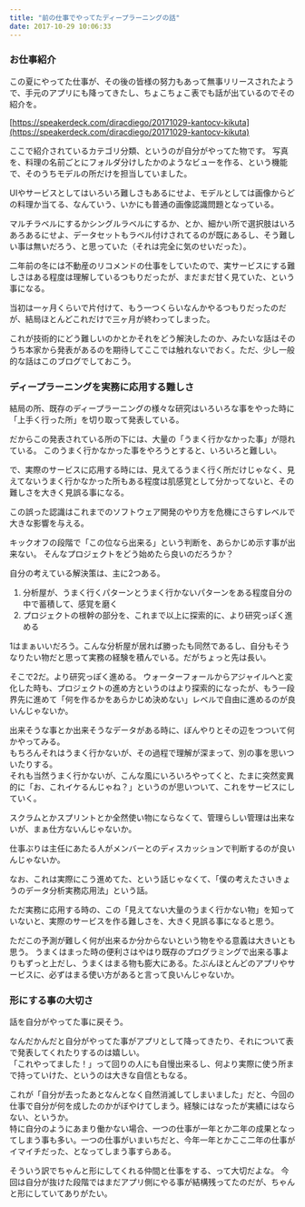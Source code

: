 ```yaml
---
title: "前の仕事でやってたディープラーニングの話"
date: 2017-10-29 10:06:33
---
```


### お仕事紹介

この夏にやってた仕事が、その後の皆様の努力もあって無事リリースされたようで、手元のアプリにも降ってきたし、ちょこちょこ表でも話が出ているのでその紹介を。

[https://speakerdeck.com/diracdiego/20171029-kantocv-kikuta](https://speakerdeck.com/diracdiego/20171029-kantocv-kikuta)

ここで紹介されているカテゴリ分類、というのが自分がやってた物です。
写真を、料理の名前ごとにフォルダ分けしたかのようなビューを作る、という機能で、そのうちモデルの所だけを担当していました。

UIやサービスとしてはいろいろ難しさもあるにせよ、モデルとしては画像からどの料理か当てる、なんていう、いかにも普通の画像認識問題となっている。

マルチラベルにするかシングルラベルにするか、とか、細かい所で選択肢はいろあろあるにせよ、データセットもラベル付けされてるのが既にあるし、そう難しい事は無いだろう、と思っていた（それは完全に気のせいだった）。

二年前の冬には不動産のリコメンドの仕事をしていたので、実サービスにする難しさはある程度は理解しているつもりだったが、まだまだ甘く見ていた、という事になる。

当初は一ヶ月くらいで片付けて、もう一つくらいなんかやるつもりだったのだが、結局ほとんどこれだけで三ヶ月が終わってしまった。

これが技術的にどう難しいのかとかそれをどう解決したのか、みたいな話はそのうち本家から発表があるのを期待してここでは触れないでおく。ただ、少し一般的な話はこのブログでしておこう。

### ディープラーニングを実務に応用する難しさ

結局の所、既存のディープラーニングの様々な研究はいろいろな事をやった時に「上手く行った所」を切り取って発表している。

だからこの発表されている所の下には、大量の「うまく行かなかった事」が隠れている。
このうまく行かなかった事をやろうとすると、いろいろと難しい。

で、実際のサービスに応用する時には、見えてるうまく行く所だけじゃなく、見えてないうまく行かなかった所もある程度は肌感覚として分かってないと、その難しさを大きく見誤る事になる。

この誤った認識はこれまでのソフトウェア開発のやり方を危機にさらすレベルで大きな影響を与える。

キックオフの段階で「この位なら出来る」という判断を、あらかじめ示す事が出来ない。
そんなプロジェクトをどう始めたら良いのだろうか？

自分の考えている解決策は、主に2つある。

1. 分析屋が、うまく行くパターンとうまく行かないパターンをある程度自分の中で蓄積して、感覚を磨く
2. プロジェクトの根幹の部分を、これまで以上に探索的に、より研究っぽく進める

1はまぁいいだろう。こんな分析屋が居れば勝ったも同然であるし、自分もそうなりたい物だと思って実務の経験を積んでいる。だがちょっと先は長い。

そこで2だ。より研究っぽく進める。
ウォーターフォールからアジャイルへと変化した時も、プロジェクトの進め方というのはより探索的になったが、もう一段界先に進めて「何を作るかをあらかじめ決めない」レベルで自由に進めるのが良いんじゃないか。

出来そうな事とか出来そうなデータがある時に、ぼんやりとその辺をつついて何かやってみる。  
もちろんそれはうまく行かないが、その過程で理解が深まって、別の事を思いついたりする。   
それも当然うまく行かないが、こんな風にいろいろやってくと、たまに突然変異的に「お、これイケるんじゃね？」というのが思いついて、これをサービスにしていく。

スクラムとかスプリントとか全然使い物にならなくて、管理らしい管理は出来ないが、まぁ仕方ないんじゃないか。

仕事ぶりは主任にあたる人がメンバーとのディスカッションで判断するのが良いんじゃないか。

なお、これは実際にこう進めてた、という話じゃなくて、「僕の考えたさいきょうのデータ分析実務応用法」という話。

ただ実務に応用する時の、この「見えてない大量のうまく行かない物」を知っていないと、実際のサービスを作る難しさを、大きく見誤る事になると思う。 

ただこの予測が難しく何が出来るか分からないという物をやる意義は大きいとも思う。
うまくはまった時の便利さはやはり既存のプログラミングで出来る事よりもずっと上だし、うまくはまる物も膨大にある。たぶんほとんどのアプリやサービスに、必ずはまる使い方があると言って良いんじゃないか。

### 形にする事の大切さ

話を自分がやってた事に戻そう。

なんだかんだと自分がやってた事がアプリとして降ってきたり、それについて表で発表してくれたりするのは嬉しい。  
「これやってました！」って回りの人にも自慢出来るし、何より実際に使う所まで持っていけた、というのは大きな自信ともなる。

これが「自分が去ったあとなんとなく自然消滅してしまいました」だと、今回の仕事で自分が何を成したのかがぼやけてしまう。経験にはなったが実績にはならない、というか。  
特に自分のようにあまり働かない場合、一つの仕事が一年とか二年の成果となってしまう事も多い。一つの仕事がいまいちだと、今年一年とかここ二年の仕事がイマイチだった、となってしまう事すらある。

そういう訳でちゃんと形にしてくれる仲間と仕事をする、って大切だよな。
今回は自分が抜けた段階ではまだアプリ側にやる事が結構残ってたのだが、ちゃんと形にしていてありがたい。
